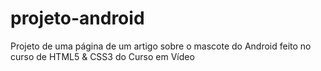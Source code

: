 # projeto-android
 Projeto de uma página de um artigo sobre o mascote do Android feito no curso de HTML5 & CSS3 do Curso em Vídeo

